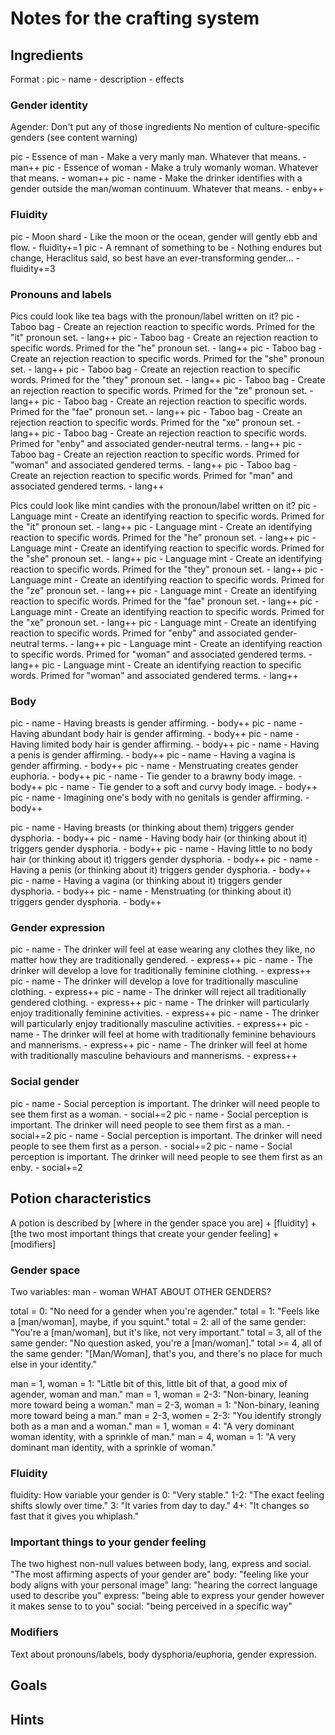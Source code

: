 # Notes for the crafting system

## Ingredients
Format : pic - name - description - effects

### Gender identity
Agender: Don't put any of those ingredients
No mention of culture-specific genders (see content warning)

pic - Essence of man - Make a very manly man. Whatever that means. - man++
pic - Essence of woman - Make a truly womanly woman. Whatever that means. - woman++
pic - name - Make the drinker identifies with a gender outside the man/woman continuum. Whatever that means. - enby++

### Fluidity

pic - Moon shard - Like the moon or the ocean, gender will gently ebb and flow. - fluidity+=1
pic - A remnant of something to be - Nothing endures but change, Heraclitus said, so best have an ever-transforming gender... - fluidity+=3

### Pronouns and labels
Pics could look like tea bags with the pronoun/label written on it?
pic - Taboo bag - Create an rejection reaction to specific words. Primed for the "it" pronoun set. - lang++
pic - Taboo bag - Create an rejection reaction to specific words. Primed for the "he" pronoun set. - lang++
pic - Taboo bag - Create an rejection reaction to specific words. Primed for the "she" pronoun set. - lang++
pic - Taboo bag - Create an rejection reaction to specific words. Primed for the "they" pronoun set. - lang++
pic - Taboo bag - Create an rejection reaction to specific words. Primed for the "ze" pronoun set. - lang++
pic - Taboo bag - Create an rejection reaction to specific words. Primed for the "fae" pronoun set. - lang++
pic - Taboo bag - Create an rejection reaction to specific words. Primed for the "xe" pronoun set. - lang++
pic - Taboo bag - Create an rejection reaction to specific words. Primed for "enby" and associated gender-neutral terms. - lang++
pic - Taboo bag - Create an rejection reaction to specific words. Primed for "woman" and associated gendered terms. - lang++
pic - Taboo bag - Create an rejection reaction to specific words. Primed for "man" and associated gendered terms. - lang++

Pics could look like mint candies with the pronoun/label written on it?
pic - Language mint - Create an identifying reaction to specific words. Primed for the "it" pronoun set. - lang++
pic - Language mint - Create an identifying reaction to specific words. Primed for the "he" pronoun set. - lang++
pic - Language mint - Create an identifying reaction to specific words. Primed for the "she" pronoun set. - lang++
pic - Language mint - Create an identifying reaction to specific words. Primed for the "they" pronoun set. - lang++
pic - Language mint - Create an identifying reaction to specific words. Primed for the "ze" pronoun set. - lang++
pic - Language mint - Create an identifying reaction to specific words. Primed for the "fae" pronoun set. - lang++
pic - Language mint - Create an identifying reaction to specific words. Primed for the "xe" pronoun set. - lang++
pic - Language mint - Create an identifying reaction to specific words. Primed for "enby" and associated gender-neutral terms. - lang++
pic - Language mint - Create an identifying reaction to specific words. Primed for "woman" and associated gendered terms. - lang++
pic - Language mint - Create an identifying reaction to specific words. Primed for "woman" and associated gendered terms. - lang++

### Body
pic - name - Having breasts is gender affirming. - body++
pic - name - Having abundant body hair is gender affirming. - body++
pic - name - Having limited body hair is gender affirming. - body++
pic - name - Having a penis is gender affirming. - body++
pic - name - Having a vagina is gender affirming. - body++
pic - name - Menstruating creates gender euphoria. - body++
pic - name - Tie gender to a brawny body image.  - body++
pic - name - Tie gender to a soft and curvy body image. - body++
pic - name - Imagining one's body with no genitals is gender affirming. - body++

pic - name - Having breasts (or thinking about them) triggers gender dysphoria. - body++
pic - name - Having body hair (or thinking about it) triggers gender dysphoria. - body++
pic - name - Having little to no body hair (or thinking about it) triggers gender dysphoria. - body++
pic - name - Having a penis (or thinking about it) triggers gender dysphoria. - body++
pic - name - Having a vagina (or thinking about it) triggers gender dysphoria. - body++
pic - name - Menstruating (or thinking about it) triggers gender dysphoria. - body++

### Gender expression
pic - name - The drinker will feel at ease wearing any clothes they like, no matter how they are traditionally gendered. - express++
pic - name - The drinker will develop a love for traditionally feminine clothing. - express++
pic - name - The drinker will develop a love for traditionally masculine clothing. - express++
pic - name - The drinker will reject all traditionally gendered clothing. - express++
pic - name - The drinker will particularly enjoy traditionally feminine activities. - express++
pic - name - The drinker will particularly enjoy traditionally masculine activities. - express++
pic - name - The drinker will feel at home with traditionally feminine behaviours and mannerisms. - express++
pic - name - The drinker will feel at home with traditionally masculine behaviours and mannerisms. - express++


### Social gender

pic - name - Social perception is important. The drinker will need people to see them first as a woman. - social+=2
pic - name - Social perception is important. The drinker will need people to see them first as a man. - social+=2
pic - name - Social perception is important. The drinker will need people to see them first as a person. - social+=2
pic - name - Social perception is important. The drinker will need people to see them first as an enby. - social+=2

## Potion characteristics
A potion is described by [where in the gender space you are] + [fluidity] + [the two most important things that create your gender feeling] + [modifiers]

### Gender space
Two variables: man - woman
WHAT ABOUT OTHER GENDERS?

total = 0: "No need for a gender when you're agender."
total = 1: "Feels like a [man/woman], maybe, if you squint."
total = 2: all of the same gender: "You're a [man/woman], but it's like, not very important."
total = 3, all of the same gender: "No question asked, you're a [man/woman]."
total >= 4, all of the same gender: "[Man/Woman], that's you, and there's no place for much else in your identity."

man = 1, woman = 1: "Little bit of this, little bit of that, a good mix of agender, woman and man."
man = 1, woman = 2-3: "Non-binary, leaning more toward being a woman."
man = 2-3, woman = 1: "Non-binary, leaning more toward being a man."
man = 2-3, women = 2-3: "You identify strongly both as a man and a woman."
man = 1, woman = 4: "A very dominant woman identity, with a sprinkle of man."
man = 4, woman = 1: "A very dominant man identity, with a sprinkle of woman."

### Fluidity
fluidity: How variable your gender is
0: "Very stable."
1-2: "The exact feeling shifts slowly over time."
3: "It varies from day to day."
4+: "It changes so fast that it gives you whiplash."

### Important things to your gender feeling
The two highest non-null values between body, lang, express and social.
"The most affirming aspects of your gender are"
body: "feeling like your body aligns with your personal image"
lang: "hearing the correct language used to describe you"
express: "being able to express your gender however it makes sense to to you"
social: "being perceived in a specific way"

### Modifiers
Text about pronouns/labels, body dysphoria/euphoria, gender expression.


## Goals

## Hints
